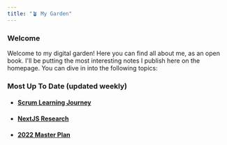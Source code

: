 ```yaml
---
title: "🪴 My Garden"
---
```


### Welcome
Welcome to my digital garden! Here you can find all about me, as an open book. I'll be putting the most interesting notes I publish here on the homepage. You can dive in into the following topics:

### Most Up To Date (updated weekly)
- #### [Scrum Learning Journey](PSM%201/Scrum%20Learning%20Journey.md)
- #### [NextJS Research](Research/NextJS/NextJS%20Research.md)
- #### [2022 Master Plan](Master%20Plans/2022/2022%20Master%20Plan.md)

